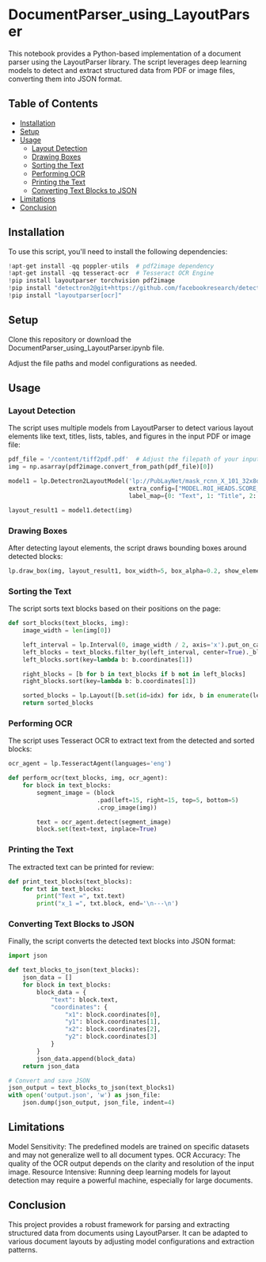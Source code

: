 # DocumentParser_using_LayoutParser

This notebook provides a Python-based implementation of a document parser using the LayoutParser library. The script leverages deep learning models to detect and extract structured data from PDF or image files, converting them into JSON format.

## Table of Contents

- [Installation](#installation)
- [Setup](#setup)
- [Usage](#usage)
  - [Layout Detection](#layout-detection)
  - [Drawing Boxes](#drawing-boxes)
  - [Sorting the Text](#sorting-the-text)
  - [Performing OCR](#performing-ocr)
  - [Printing the Text](#printing-the-text)
  - [Converting Text Blocks to JSON](#converting-text-blocks-to-json)
- [Limitations](#limitations)
- [Conclusion](#conclusion)
## Installation

To use this script, you'll need to install the following dependencies:

```python
!apt-get install -qq poppler-utils  # pdf2image dependency
!apt-get install -qq tesseract-ocr  # Tesseract OCR Engine
!pip install layoutparser torchvision pdf2image
!pip install "detectron2@git+https://github.com/facebookresearch/detectron2.git@v0.5#egg=detectron2"
!pip install "layoutparser[ocr]"
```
## Setup
Clone this repository or download the DocumentParser_using_LayoutParser.ipynb file.

Adjust the file paths and model configurations as needed.

## Usage
### Layout Detection
The script uses multiple models from LayoutParser to detect various layout elements like text, titles, lists, tables, and figures in the input PDF or image file:
```python
pdf_file = '/content/tiff2pdf.pdf'  # Adjust the filepath of your input image accordingly
img = np.asarray(pdf2image.convert_from_path(pdf_file)[0])

model1 = lp.Detectron2LayoutModel('lp://PubLayNet/mask_rcnn_X_101_32x8d_FPN_3x/config',
                                  extra_config=["MODEL.ROI_HEADS.SCORE_THRESH_TEST", 0.5],
                                  label_map={0: "Text", 1: "Title", 2: "List", 3: "Table", 4: "Figure"})

layout_result1 = model1.detect(img)
```
### Drawing Boxes
After detecting layout elements, the script draws bounding boxes around detected blocks:
```python
lp.draw_box(img, layout_result1, box_width=5, box_alpha=0.2, show_element_type=True)
```
### Sorting the Text
The script sorts text blocks based on their positions on the page:
```python
def sort_blocks(text_blocks, img):
    image_width = len(img[0])

    left_interval = lp.Interval(0, image_width / 2, axis='x').put_on_canvas(img)
    left_blocks = text_blocks.filter_by(left_interval, center=True)._blocks
    left_blocks.sort(key=lambda b: b.coordinates[1])

    right_blocks = [b for b in text_blocks if b not in left_blocks]
    right_blocks.sort(key=lambda b: b.coordinates[1])

    sorted_blocks = lp.Layout([b.set(id=idx) for idx, b in enumerate(left_blocks + right_blocks)])
    return sorted_blocks
```
### Performing OCR
The script uses Tesseract OCR to extract text from the detected and sorted blocks:
```python
ocr_agent = lp.TesseractAgent(languages='eng')

def perform_ocr(text_blocks, img, ocr_agent):
    for block in text_blocks:
        segment_image = (block
                         .pad(left=15, right=15, top=5, bottom=5)
                         .crop_image(img))

        text = ocr_agent.detect(segment_image)
        block.set(text=text, inplace=True)
```
### Printing the Text
The extracted text can be printed for review:
```python
def print_text_blocks(text_blocks):
    for txt in text_blocks:
        print("Text =", txt.text)
        print("x_1 =", txt.block, end='\n---\n')
```
### Converting Text Blocks to JSON
Finally, the script converts the detected text blocks into JSON format:
```python
import json

def text_blocks_to_json(text_blocks):
    json_data = []
    for block in text_blocks:
        block_data = {
            "text": block.text,
            "coordinates": {
                "x1": block.coordinates[0],
                "y1": block.coordinates[1],
                "x2": block.coordinates[2],
                "y2": block.coordinates[3]
            }
        }
        json_data.append(block_data)
    return json_data

# Convert and save JSON
json_output = text_blocks_to_json(text_blocks1)
with open('output.json', 'w') as json_file:
    json.dump(json_output, json_file, indent=4)
```
## Limitations
Model Sensitivity: The predefined models are trained on specific datasets and may not generalize well to all document types.
OCR Accuracy: The quality of the OCR output depends on the clarity and resolution of the input image.
Resource Intensive: Running deep learning models for layout detection may require a powerful machine, especially for large documents.
## Conclusion
This project provides a robust framework for parsing and extracting structured data from documents using LayoutParser. 
It can be adapted to various document layouts by adjusting model configurations and extraction patterns.
